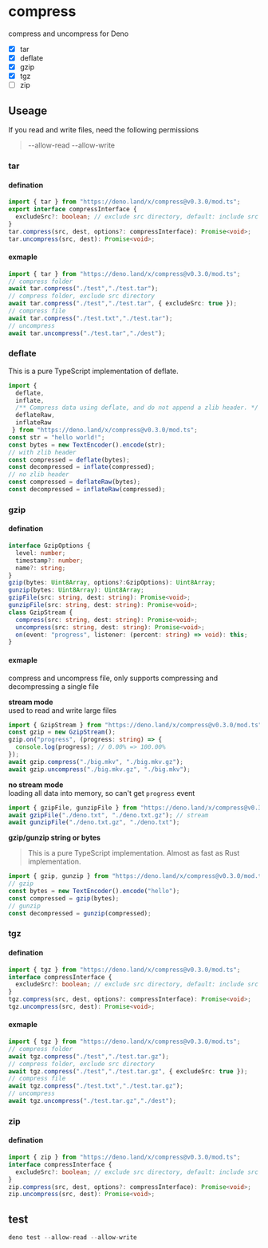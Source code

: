 # compress
compress and uncompress for Deno

* [x] tar
* [x] deflate
* [x] gzip
* [x] tgz
* [ ] zip

## Useage  
If you read and write files, need the following permissions
> --allow-read --allow-write

### tar 

#### defination
```ts
import { tar } from "https://deno.land/x/compress@v0.3.0/mod.ts";
export interface compressInterface {
  excludeSrc?: boolean; // exclude src directory, default: include src directory
}
tar.compress(src, dest, options?: compressInterface): Promise<void>;
tar.uncompress(src, dest): Promise<void>;
```

#### exmaple
```ts
import { tar } from "https://deno.land/x/compress@v0.3.0/mod.ts";
// compress folder
await tar.compress("./test","./test.tar");
// compress folder, exclude src directory
await tar.compress("./test","./test.tar", { excludeSrc: true });
// compress file
await tar.compress("./test.txt","./test.tar");
// uncompress
await tar.uncompress("./test.tar","./dest");
```

### deflate  
This is a pure TypeScript implementation of deflate.
```ts
import { 
  deflate, 
  inflate, 
  /** Compress data using deflate, and do not append a zlib header. */
  deflateRaw, 
  inflateRaw
 } from "https://deno.land/x/compress@v0.3.0/mod.ts";
const str = "hello world!";
const bytes = new TextEncoder().encode(str);
// with zlib header
const compressed = deflate(bytes);
const decompressed = inflate(compressed);
// no zlib header
const compressed = deflateRaw(bytes);
const decompressed = inflateRaw(compressed);
```

### gzip

#### defination
```ts
interface GzipOptions {
  level: number;
  timestamp?: number;
  name?: string;
}
gzip(bytes: Uint8Array, options?:GzipOptions): Uint8Array;
gunzip(bytes: Uint8Array): Uint8Array;
gzipFile(src: string, dest: string): Promise<void>;
gunzipFile(src: string, dest: string): Promise<void>;
class GzipStream {
  compress(src: string, dest: string): Promise<void>;
  uncompress(src: string, dest: string): Promise<void>;
  on(event: "progress", listener: (percent: string) => void): this;
}
```

#### exmaple 
compress and uncompress file, only supports compressing and decompressing a single file 

__stream mode__  
used to read and write large files
```ts
import { GzipStream } from "https://deno.land/x/compress@v0.3.0/mod.ts";
const gzip = new GzipStream();
gzip.on("progress", (progress: string) => {
  console.log(progress); // 0.00% => 100.00%
});
await gzip.compress("./big.mkv", "./big.mkv.gz");
await gzip.uncompress("./big.mkv.gz", "./big.mkv");
```  

__no stream mode__  
loading all data into memory, so can't get `progress` event
```ts
import { gzipFile, gunzipFile } from "https://deno.land/x/compress@v0.3.0/mod.ts";
await gzipFile("./deno.txt", "./deno.txt.gz"); // stream
await gunzipFile("./deno.txt.gz", "./deno.txt");
```

**gzip/gunzip string or bytes**  
> This is a pure TypeScript implementation. Almost as fast as Rust implementation.
```ts
import { gzip, gunzip } from "https://deno.land/x/compress@v0.3.0/mod.ts";
// gzip
const bytes = new TextEncoder().encode("hello");
const compressed = gzip(bytes);
// gunzip
const decompressed = gunzip(compressed);
```

### tgz  

#### defination
```ts
import { tgz } from "https://deno.land/x/compress@v0.3.0/mod.ts";
interface compressInterface {
  excludeSrc?: boolean; // exclude src directory, default: include src directory
}
tgz.compress(src, dest, options?: compressInterface): Promise<void>;
tgz.uncompress(src, dest): Promise<void>;
```  

#### exmaple
```ts
import { tgz } from "https://deno.land/x/compress@v0.3.0/mod.ts";
// compress folder
await tgz.compress("./test","./test.tar.gz");
// compress folder, exclude src directory
await tgz.compress("./test","./test.tar.gz", { excludeSrc: true });
// compress file
await tgz.compress("./test.txt","./test.tar.gz");
// uncompress 
await tgz.uncompress("./test.tar.gz","./dest");
```

### zip
#### defination
```ts
import { zip } from "https://deno.land/x/compress@v0.3.0/mod.ts";
interface compressInterface {
  excludeSrc?: boolean; // exclude src directory, default: include src directory
}
zip.compress(src, dest, options?: compressInterface): Promise<void>;
zip.uncompress(src, dest): Promise<void>;
```

## test
```ts
deno test --allow-read --allow-write
```
